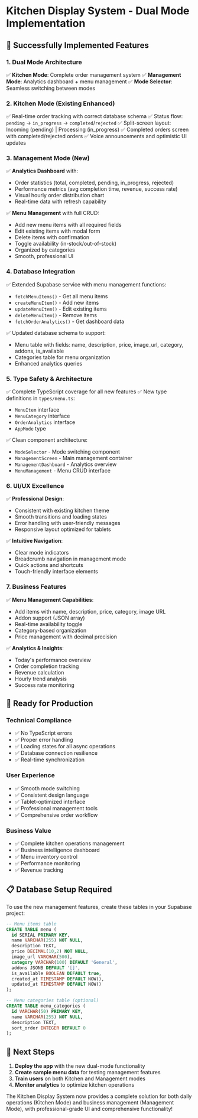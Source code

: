 # Kitchen Display System - Dual Mode Implementation

## 🎉 Successfully Implemented Features

### 1. Dual Mode Architecture
✅ **Kitchen Mode**: Complete order management system
✅ **Management Mode**: Analytics dashboard + menu management
✅ **Mode Selector**: Seamless switching between modes

### 2. Kitchen Mode (Existing Enhanced)
✅ Real-time order tracking with correct database schema
✅ Status flow: `pending` → `in_progress` → `completed`/`rejected`
✅ Split-screen layout: Incoming (pending) | Processing (in_progress)
✅ Completed orders screen with completed/rejected orders
✅ Voice announcements and optimistic UI updates

### 3. Management Mode (New)
✅ **Analytics Dashboard** with:
   - Order statistics (total, completed, pending, in_progress, rejected)
   - Performance metrics (avg completion time, revenue, success rate)
   - Visual hourly order distribution chart
   - Real-time data with refresh capability

✅ **Menu Management** with full CRUD:
   - Add new menu items with all required fields
   - Edit existing items with modal form
   - Delete items with confirmation
   - Toggle availability (in-stock/out-of-stock)
   - Organized by categories
   - Smooth, professional UI

### 4. Database Integration
✅ Extended Supabase service with menu management functions:
   - `fetchMenuItems()` - Get all menu items
   - `createMenuItem()` - Add new items
   - `updateMenuItem()` - Edit existing items  
   - `deleteMenuItem()` - Remove items
   - `fetchOrderAnalytics()` - Get dashboard data

✅ Updated database schema to support:
   - Menu table with fields: name, description, price, image_url, category, addons, is_available
   - Categories table for menu organization
   - Enhanced analytics queries

### 5. Type Safety & Architecture
✅ Complete TypeScript coverage for all new features
✅ New type definitions in `types/menu.ts`:
   - `MenuItem` interface
   - `MenuCategory` interface  
   - `OrderAnalytics` interface
   - `AppMode` type

✅ Clean component architecture:
   - `ModeSelector` - Mode switching component
   - `ManagementScreen` - Main management container
   - `ManagementDashboard` - Analytics overview
   - `MenuManagement` - Menu CRUD interface

### 6. UI/UX Excellence
✅ **Professional Design**:
   - Consistent with existing kitchen theme
   - Smooth transitions and loading states
   - Error handling with user-friendly messages
   - Responsive layout optimized for tablets

✅ **Intuitive Navigation**:
   - Clear mode indicators
   - Breadcrumb navigation in management mode
   - Quick actions and shortcuts
   - Touch-friendly interface elements

### 7. Business Features
✅ **Menu Management Capabilities**:
   - Add items with name, description, price, category, image URL
   - Addon support (JSON array)
   - Real-time availability toggle
   - Category-based organization
   - Price management with decimal precision

✅ **Analytics & Insights**:
   - Today's performance overview
   - Order completion tracking
   - Revenue calculation
   - Hourly trend analysis
   - Success rate monitoring

## 🚀 Ready for Production

### Technical Compliance
- ✅ No TypeScript errors
- ✅ Proper error handling
- ✅ Loading states for all async operations
- ✅ Database connection resilience
- ✅ Real-time synchronization

### User Experience  
- ✅ Smooth mode switching
- ✅ Consistent design language
- ✅ Tablet-optimized interface
- ✅ Professional management tools
- ✅ Comprehensive order workflow

### Business Value
- ✅ Complete kitchen operations management
- ✅ Business intelligence dashboard
- ✅ Menu inventory control
- ✅ Performance monitoring
- ✅ Revenue tracking

## 📋 Database Setup Required

To use the new management features, create these tables in your Supabase project:

```sql
-- Menu items table
CREATE TABLE menu (
  id SERIAL PRIMARY KEY,
  name VARCHAR(255) NOT NULL,
  description TEXT,
  price DECIMAL(10,2) NOT NULL,
  image_url VARCHAR(500),
  category VARCHAR(100) DEFAULT 'General',
  addons JSONB DEFAULT '[]',
  is_available BOOLEAN DEFAULT true,
  created_at TIMESTAMP DEFAULT NOW(),
  updated_at TIMESTAMP DEFAULT NOW()
);

-- Menu categories table (optional)
CREATE TABLE menu_categories (
  id VARCHAR(50) PRIMARY KEY,
  name VARCHAR(255) NOT NULL,
  description TEXT,
  sort_order INTEGER DEFAULT 0
);
```

## 🎯 Next Steps

1. **Deploy the app** with the new dual-mode functionality
2. **Create sample menu data** for testing management features
3. **Train users** on both Kitchen and Management modes
4. **Monitor analytics** to optimize kitchen operations

The Kitchen Display System now provides a complete solution for both daily operations (Kitchen Mode) and business management (Management Mode), with professional-grade UI and comprehensive functionality!
